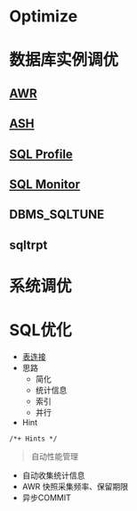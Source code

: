 # Optimize

# 数据库实例调优

## [AWR](AWR/AWR.md)

## [ASH](ASH/ASH.md)

## [SQL Profile](SQL_Profile/Readme.md)

## [SQL Monitor](SQL_Monitor/Readme.md)

## DBMS_SQLTUNE

## sqltrpt

# 系统调优

# SQL优化

- [表连接](../Dev/join.md)
- 思路
  - 简化
  - 统计信息
  - 索引
  - 并行
- Hint
```oracle
/*+ Hints */
```

> 自动性能管理

- 自动收集统计信息
- AWR 快照采集频率、保留期限
- 异步COMMIT
